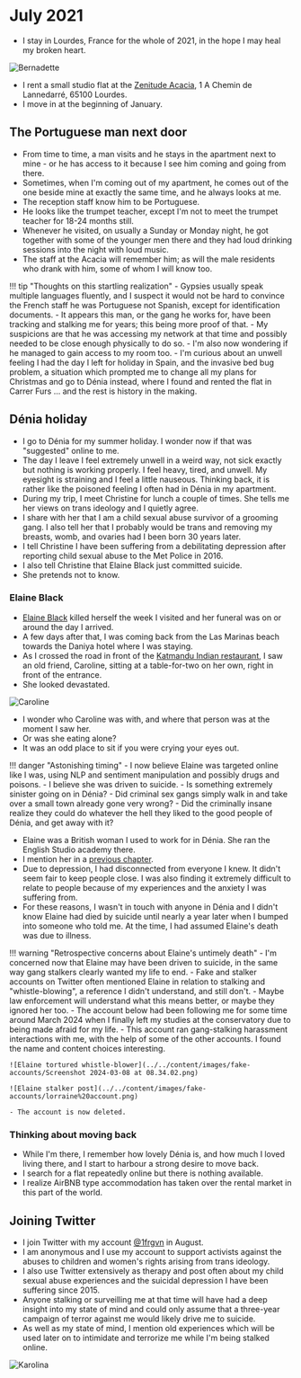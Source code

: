 # July 2021

<div id="google_translate_element"></div>
<script type="text/javascript" src="//translate.google.com/translate_a/element.js?cb=googleTranslateElementInit"></script>
<script type="text/javascript">
function googleTranslateElementInit() {
  new google.translate.TranslateElement({pageLanguage: 'en'}, 'google_translate_element');
}
</script>

- I stay in Lourdes, France for the whole of 2021, in the hope I may heal my broken heart. 

![Bernadette](../../content/images/bernadette.jpg)

- I rent a small studio flat at the [Zenitude Acacia](https://www.zenitude-hotel-residences.com/fr_FR/residence/lourdes/121), 1 A Chemin de Lannedarré, 65100 Lourdes.
- I move in at the beginning of January.

## The Portuguese man next door 

- From time to time, a man visits and he stays in the apartment next to mine - or he has access to it because I see him coming and going from there.
- Sometimes, when I'm coming out of my apartment, he comes out of the one beside mine at exactly the same time, and he always looks at me.
- The reception staff know him to be Portuguese. 
- He looks like the trumpet teacher, except I'm not to meet the trumpet teacher for 18-24 months still.
- Whenever he visited, on usually a Sunday or Monday night, he got together with some of the younger men there and they had loud drinking sessions into the night with loud music.
- The staff at the Acacia will remember him; as will the male residents who drank with him, some of whom I will know too.

!!! tip "Thoughts on this startling realization"
    - Gypsies usually speak multiple languages fluently, and I suspect it would not be hard to convince the French staff he was Portuguese not Spanish, except for identification documents.
    - It appears this man, or the gang he works for, have been tracking and stalking me for years; this being more proof of that.
    - My suspicions are that he was accessing my network at that time and possibly needed to be close enough physically to do so.
    - I'm also now wondering if he managed to gain access to my room too.
    - I'm curious about an unwell feeling I had the day I left for holiday in Spain, and the invasive bed bug problem, a situation which prompted me to change all my plans for Christmas and go to Dénia instead, where I found and rented the flat in Carrer Furs ... and the rest is history in the making.

## Dénia holiday

- I go to Dénia for my summer holiday. I wonder now if that was "suggested" online to me.
- The day I leave I feel extremely unwell in a weird way, not sick exactly but nothing is working properly. I feel heavy, tired, and unwell. My eyesight is straining and I feel a little nauseous. Thinking back, it is rather like the poisoned feeling I often had in Dénia in my apartment.
- During my trip, I meet Christine for lunch a couple of times. She tells me her views on trans ideology and I quietly agree. 
- I share with her that I am a child sexual abuse survivor of a grooming gang. I also tell her that I probably would be trans and removing my breasts, womb, and ovaries had I been born 30 years later.
- I tell Christine I have been suffering from a debilitating depression after reporting child sexual abuse to the Met Police in 2016.
- I also tell Christine that Elaine Black just committed suicide. 
- She pretends not to know.

### Elaine Black 

- [Elaine Black](../early-years/2008.md#working-for-elaine-black) killed herself the week I visited and her funeral was on or around the day I arrived. 
- A few days after that, I was coming back from the Las Marinas beach towards the Daniya hotel where I was staying.
- As I crossed the road in front of the [Katmandu Indian restaurant](https://www.google.com/maps/place/KATHMANDU+RESTAURANT./@38.8473292,0.0998328,17z/data=!4m14!1m7!3m6!1s0x129e1b1eab713bef:0xb942b79aaf5ee018!2sRestaurante+Rani+Palace!8m2!3d38.8463516!4d0.1075146!16s%2Fg%2F11cmfs1pyt!3m5!1s0x129e1b117d23e84d:0x99265dc6a93775f6!8m2!3d38.8489761!4d0.0971108!16s%2Fg%2F12cp73vx8?entry=ttu&g_ep=EgoyMDI1MDcwOS4wIKXMDSoASAFQAw%3D%3D), I saw an old friend, Caroline, sitting at a table-for-two on her own, right in front of the entrance.
- She looked devastated.

![Caroline](../../content/images/caroline.png)

- I wonder who Caroline was with, and where that person was at the moment I saw her.
- Or was she eating alone?
- It was an odd place to sit if you were crying your eyes out.

!!! danger "Astonishing timing"
    - I now believe Elaine was targeted online like I was, using NLP and sentiment manipulation and possibly drugs and poisons.
    - I believe she was driven to suicide.
    - Is something extremely sinister going on in Dénia?
    - Did criminal sex gangs simply walk in and take over a small town already gone very wrong?
    - Did the criminally insane realize they could do whatever the hell they liked to the good people of Dénia, and get away with it?

- Elaine was a British woman I used to work for in Dénia. She ran the English Studio academy there. 
- I mention her in a [previous chapter](../early-years/2008.md#working-for-elaine-black).
- Due to depression, I had disconnected from everyone I knew. It didn't seem fair to keep people close. I was also finding it extremely difficult to relate to people because of my experiences and the anxiety I was suffering from.
- For these reasons, I wasn't in touch with anyone in Dénia and I didn't know Elaine had died by suicide until nearly a year later when I bumped into someone who told me. At the time, I had assumed Elaine's death was due to illness.

!!! warning "Retrospective concerns about Elaine's untimely death"
    - I'm concerned now that Elaine may have been driven to suicide, in the same way gang stalkers clearly wanted my life to end.
    - Fake and stalker accounts on Twitter often mentioned Elaine in relation to stalking and "whistle-blowing", a reference I didn't understand, and still don't. 
    - Maybe law enforcement will understand what this means better, or maybe they ignored her too.
    - The account below had been following me for some time around March 2024 when I finally left my studies at the conservatory due to being made afraid for my life.
    - This account ran gang-stalking harassment interactions with me, with the help of some of the other accounts. I found the name and content choices interesting.

    ![Elaine tortured whistle-blower](../../content/images/fake-accounts/Screenshot 2024-03-08 at 08.34.02.png)

    ![Elaine stalker post](../../content/images/fake-accounts/lorraine%20account.png)

    - The account is now deleted.

### Thinking about moving back

- While I'm there, I remember how lovely Dénia is, and how much I loved living there, and I start to harbour a strong desire to move back.
- I search for a flat repeatedly online but there is nothing available.
- I realize AirBNB type accommodation has taken over the rental market in this part of the world.

## Joining Twitter

- I join Twitter with my account [@1frgvn](https://x.com/1FRGVN) in August.
- I am anonymous and I use my account to support activists against the abuses to children and women's rights arising from trans ideology. 
- I also use Twitter extensively as therapy and post often about my child sexual abuse experiences and the suicidal depression I have been suffering since 2015.
- Anyone stalking or surveilling me at that time will have had a deep insight into my state of mind and could only assume that a three-year campaign of terror against me would likely drive me to suicide.
- As well as my state of mind, I mention old experiences which will be used later on to intimidate and terrorize me while I'm being stalked online.

![Karolina](../../content/images/karolina.png)
